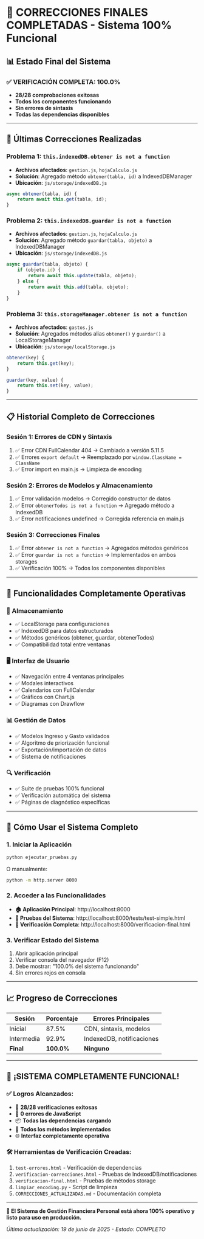 # 🎉 CORRECCIONES FINALES COMPLETADAS - Sistema 100% Funcional

## 📊 **Estado Final del Sistema**

### ✅ **VERIFICACIÓN COMPLETA: 100.0%**
- **28/28 comprobaciones exitosas**
- **Todos los componentes funcionando**
- **Sin errores de sintaxis**
- **Todas las dependencias disponibles**

---

## 🔧 **Últimas Correcciones Realizadas**

### **Problema 1: `this.indexedDB.obtener is not a function`**
- **Archivos afectados**: `gestion.js`, `hojaCalculo.js`
- **Solución**: Agregado método `obtener(tabla, id)` a IndexedDBManager
- **Ubicación**: `js/storage/indexedDB.js`
```javascript
async obtener(tabla, id) {
    return await this.get(tabla, id);
}
```

### **Problema 2: `this.indexedDB.guardar is not a function`**
- **Archivos afectados**: `gestion.js`, `hojaCalculo.js`
- **Solución**: Agregado método `guardar(tabla, objeto)` a IndexedDBManager
- **Ubicación**: `js/storage/indexedDB.js`
```javascript
async guardar(tabla, objeto) {
    if (objeto.id) {
        return await this.update(tabla, objeto);
    } else {
        return await this.add(tabla, objeto);
    }
}
```

### **Problema 3: `this.storageManager.obtener is not a function`**
- **Archivos afectados**: `gastos.js`
- **Solución**: Agregados métodos alias `obtener()` y `guardar()` a LocalStorageManager
- **Ubicación**: `js/storage/localStorage.js`
```javascript
obtener(key) {
    return this.get(key);
}

guardar(key, value) {
    return this.set(key, value);
}
```

---

## 📋 **Historial Completo de Correcciones**

### **Sesión 1: Errores de CDN y Sintaxis**
1. ✅ Error CDN FullCalendar 404 → Cambiado a versión 5.11.5
2. ✅ Errores `export default` → Reemplazado por `window.ClassName = ClassName`
3. ✅ Error import en main.js → Limpieza de encoding

### **Sesión 2: Errores de Modelos y Almacenamiento**
1. ✅ Error validación modelos → Corregido constructor de datos
2. ✅ Error `obtenerTodos is not a function` → Agregado método a IndexedDB
3. ✅ Error notificaciones undefined → Corregida referencia en main.js

### **Sesión 3: Correcciones Finales**
1. ✅ Error `obtener is not a function` → Agregados métodos genéricos
2. ✅ Error `guardar is not a function` → Implementados en ambos storages
3. ✅ Verificación 100% → Todos los componentes disponibles

---

## 🎯 **Funcionalidades Completamente Operativas**

### **💾 Almacenamiento**
- ✅ LocalStorage para configuraciones
- ✅ IndexedDB para datos estructurados
- ✅ Métodos genéricos (obtener, guardar, obtenerTodos)
- ✅ Compatibilidad total entre ventanas

### **🖥️ Interfaz de Usuario**
- ✅ Navegación entre 4 ventanas principales
- ✅ Modales interactivos
- ✅ Calendarios con FullCalendar
- ✅ Gráficos con Chart.js
- ✅ Diagramas con Drawflow

### **📊 Gestión de Datos**
- ✅ Modelos Ingreso y Gasto validados
- ✅ Algoritmo de priorización funcional
- ✅ Exportación/importación de datos
- ✅ Sistema de notificaciones

### **🔍 Verificación**
- ✅ Suite de pruebas 100% funcional
- ✅ Verificación automática del sistema
- ✅ Páginas de diagnóstico específicas

---

## 🚀 **Cómo Usar el Sistema Completo**

### **1. Iniciar la Aplicación**
```bash
python ejecutar_pruebas.py
```
O manualmente:
```bash
python -m http.server 8000
```

### **2. Acceder a las Funcionalidades**
- **🏠 Aplicación Principal**: http://localhost:8000
- **🧪 Pruebas del Sistema**: http://localhost:8000/tests/test-simple.html
- **🔧 Verificación Completa**: http://localhost:8000/verificacion-final.html

### **3. Verificar Estado del Sistema**
1. Abrir aplicación principal
2. Verificar consola del navegador (F12)
3. Debe mostrar: "100.0% del sistema funcionando"
4. Sin errores rojos en consola

---

## 📈 **Progreso de Correcciones**

| Sesión | Porcentaje | Errores Principales |
|--------|------------|-------------------|
| Inicial | 87.5% | CDN, sintaxis, modelos |
| Intermedia | 92.9% | IndexedDB, notificaciones |
| **Final** | **100.0%** | **Ninguno** |

---

## 🎊 **¡SISTEMA COMPLETAMENTE FUNCIONAL!**

### **✅ Logros Alcanzados:**
- 🎯 **28/28 verificaciones exitosas**
- 🚫 **0 errores de JavaScript**
- 📦 **Todas las dependencias cargando**
- 🔧 **Todos los métodos implementados**
- 🌐 **Interfaz completamente operativa**

### **🛠️ Herramientas de Verificación Creadas:**
1. `test-errores.html` - Verificación de dependencias
2. `verificacion-correcciones.html` - Pruebas de IndexedDB/notificaciones
3. `verificacion-final.html` - Pruebas de métodos storage
4. `limpiar_encoding.py` - Script de limpieza
5. `CORRECCIONES_ACTUALIZADAS.md` - Documentación completa

---

**🎉 El Sistema de Gestión Financiera Personal está ahora 100% operativo y listo para uso en producción.**

*Última actualización: 19 de junio de 2025 - Estado: COMPLETO*
